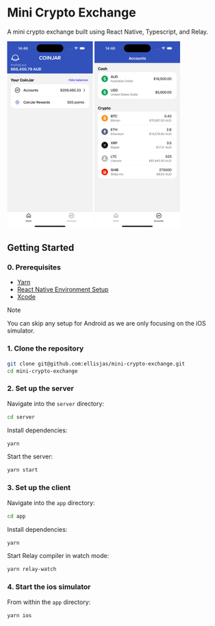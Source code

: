 # Mini Crypto Exchange

A mini crypto exchange built using React Native, Typescript, and Relay.

<div display="inline">
  <img src="./screenshots/screenshot-home.png" alt="Home Screen" width="200" />
  <img src="./screenshots/screenshot-accounts.png" alt="Accounts Screen" width="200" />
</div>

## Getting Started

### 0. Prerequisites

- [Yarn](https://yarnpkg.com/getting-started/install)
- [React Native Environment Setup](https://reactnative.dev/docs/set-up-your-environment)
- [Xcode](https://developer.apple.com/xcode/)

> [!NOTE]
> You can skip any setup for Android as we are only focusing on the iOS simulator.

### 1. Clone the repository

```bash
git clone git@github.com:ellisjas/mini-crypto-exchange.git
cd mini-crypto-exchange
```

### 2. Set up the server

Navigate into the `server` directory:

```bash
cd server
```

Install dependencies:

```bash
yarn
```

Start the server:

```bash
yarn start
```

### 3. Set up the client

Navigate into the `app` directory:

```bash
cd app
```

Install dependencies:

```bash
yarn
```

Start Relay compiler in watch mode:

```bash
yarn relay-watch
```

### 4. Start the ios simulator

From within the `app` directory:

```bash
yarn ios
```
